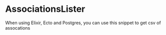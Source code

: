 # AssociationsLister
When using Elixir, Ecto and Postgres, you can use this snippet to get csv of assocations
